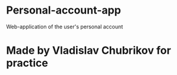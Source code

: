 # Personal-account-app
Web-application of the user's personal account
# Made by Vladislav Chubrikov for practice
